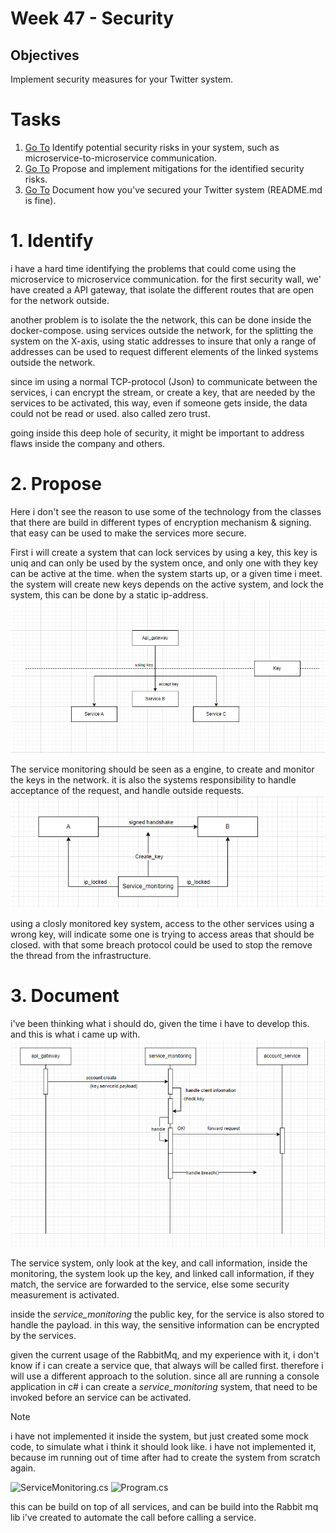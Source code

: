 # Week 47 - Security
## Objectives
  Implement security measures for your Twitter system.

# Tasks
1. [Go To](#1-identify) Identify potential security risks in your system, such as microservice-to-microservice communication.
2. [Go To](#2-propose) Propose and implement mitigations for the identified security risks.
3. [Go To](#3-document) Document how you've secured your Twitter system (README.md is fine).


# 1. Identify
i have a hard time identifying the problems that could come using the microservice to microservice communication.
for the first security wall, we' have created a API gateway, that isolate the different routes that are open for the network outside.

another problem is to isolate the the network, this can be done inside the docker-compose.
using services outside the network, for the splitting the system on the X-axis, using static addresses to insure that only a range of addresses can be used to request different elements of the linked systems outside the network.

since im using a normal TCP-protocol (Json) to communicate between the services, i can encrypt the stream, or create a key, that are needed by the services to be activated, this way, even if someone gets inside, the data could not be read or used. also called zero trust.

going inside this deep hole of security, it might be important to address flaws inside the company and others.

# 2. Propose
Here i don't see the reason to use some of the technology from the classes that there are build in different types of encryption mechanism & signing. that easy can be used to make the services more secure.



First i will create a system that can lock services by using a key, this key is uniq and can only be used by the system once, and only one with they key can be active at the time. when the system starts up, or a given time i meet. the system will create new keys depends on the active system, and lock the system, this can be done by a static ip-address.
![](./img/security.png)


The service monitoring should be seen as a engine, to create and monitor the keys in the network. it is also the systems responsibility to handle acceptance of the request, and handle outside requests.
![](./img/security2.png)

using a closly monitored key system, access to the other services using a wrong key, will indicate some one is trying to access areas that should be closed. with that some breach protocol could be used to stop the remove the thread from the infrastructure.


# 3. Document
i've been thinking what i should do, given the time i have to develop this. and this is what i came up with.
![](./img/security3.png)

The service system, only look at the key, and call information, inside the monitoring, the system look up the key, and linked call information, if they match, the service are forwarded to the service, else some security measurement is activated.

inside the *service_monitoring* the public key, for the service is also stored to handle the payload. in this way, the sensitive information can be encrypted by the services.

given the current usage of the RabbitMq, and my experience with it, i don't know if i can create a service que, that always will be called first. therefore i will use a different approach to the solution. since all are running a console application in c# i can create a *service_monitoring* system, that need to be invoked before an service can be activated. 

>[!NOTE]
> i have not implemented it inside the system, but just created some mock code, to simulate what i think it should look like. i have not implemented it, because im running out of time after had to create the system from scratch again.

![ServiceMonitoring.cs](/ServiceMonitoring/ServiceMonitoring.cs)
![Program.cs](/ServiceMonitoring/Program.cs)

this can be build on top of  all services, and can be build into the Rabbit mq lib i've created to automate the call before calling a service.